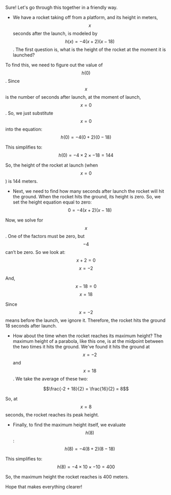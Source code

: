 Sure! Let's go through this together in a friendly way.

- We have a rocket taking off from a platform, and its height in meters, $$x$$ seconds after the launch, is modeled by $$h(x) = -4(x + 2)(x - 18)$$. The first question is, what is the height of the rocket at the moment it is launched? 

To find this, we need to figure out the value of $$h(0)$$. Since $$x$$ is the number of seconds after launch, at the moment of launch, $$x = 0$$. So, we just substitute $$x = 0$$ into the equation: 
$$h(0) = -4(0 + 2)(0 - 18)$$

This simplifies to:
$$h(0) = -4 \times 2 \times -18 = 144$$

So, the height of the rocket at launch (when $$x = 0$$) is 144 meters.

- Next, we need to find how many seconds after launch the rocket will hit the ground. When the rocket hits the ground, its height is zero. So, we set the height equation equal to zero:
$$0 = -4(x + 2)(x - 18)$$

Now, we solve for $$x$$. One of the factors must be zero, but $$-4$$ can’t be zero. So we look at:
$$x + 2 = 0$$
$$x = -2$$ 

And,
$$x - 18 = 0$$
$$x = 18$$

Since $$x = -2$$ means before the launch, we ignore it. Therefore, the rocket hits the ground 18 seconds after launch.

- How about the time when the rocket reaches its maximum height? The maximum height of a parabola, like this one, is at the midpoint between the two times it hits the ground. We've found it hits the ground at $$x = -2$$ and $$x = 18$$. We take the average of these two:

$$\frac{-2 + 18}{2} = \frac{16}{2} = 8$$

So, at $$x = 8$$ seconds, the rocket reaches its peak height.

- Finally, to find the maximum height itself, we evaluate $$h(8)$$:
$$h(8) = -4(8 + 2)(8 - 18)$$

This simplifies to:
$$h(8) = -4 \times 10 \times -10 = 400$$

So, the maximum height the rocket reaches is 400 meters.

Hope that makes everything clearer!